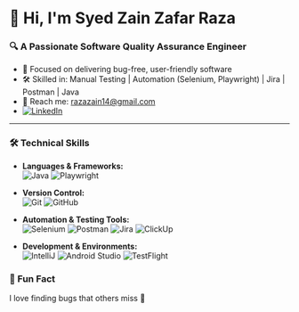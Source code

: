 # 👋 Hi, I'm Syed Zain Zafar Raza
### 🔍 A Passionate Software Quality Assurance Engineer

- 🎯 Focused on delivering bug-free, user-friendly software
- 🛠️ Skilled in: Manual Testing | Automation (Selenium, Playwright) | Jira | Postman | Java
- 📧 Reach me: razazain14@gmail.com
- [![LinkedIn](https://img.shields.io/badge/LinkedIn-0077B5?style=flat&logo=linkedin)](https://www.linkedin.com/in/syed-zain-raza-21d12/)  


---
### 🛠️ Technical Skills

- **Languages & Frameworks:**  
  ![Java](https://img.shields.io/badge/Java-007396?style=for-the-badge&logo=java) 
  ![Playwright](https://img.shields.io/badge/Playwright-2e2e2e?style=for-the-badge&logo=playwright)
  
- **Version Control:**  
  ![Git](https://img.shields.io/badge/Git-F05032?style=for-the-badge&logo=git) 
  ![GitHub](https://img.shields.io/badge/GitHub-181717?style=for-the-badge&logo=github)

- **Automation & Testing Tools:**  
  ![Selenium](https://img.shields.io/badge/Selenium-43B02A?style=for-the-badge&logo=selenium)
  ![Postman](https://img.shields.io/badge/Postman-FF6C37?style=for-the-badge&logo=postman)
  ![Jira](https://img.shields.io/badge/Jira-0052CC?style=for-the-badge&logo=jira)
  ![ClickUp](https://img.shields.io/badge/ClickUp-7B68EE?style=for-the-badge&logo=clickup)

- **Development & Environments:**  
  ![IntelliJ](https://img.shields.io/badge/IntelliJ-000000?style=for-the-badge&logo=intellij-idea)
  ![Android Studio](https://img.shields.io/badge/Android%20Studio-3DDC84?style=for-the-badge&logo=android-studio)
  ![TestFlight](https://img.shields.io/badge/TestFlight-0A84FF?style=for-the-badge&logo=apple)



### 🔎 Fun Fact
I love finding bugs that others miss 🐞
